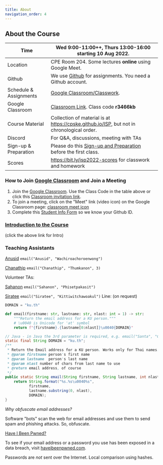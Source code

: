 ```yaml
---
title: About
navigation_order: 4
---
```


## About the Course


| **Time**     | Wed 9:00-11:00++, Thurs 13:00-16:00 starting 10 Aug 2022. 
| -------------|--------------------------------------------------------
| Location     | CPE Room 204.  Some lectures **online** using Google Meet.
| Github       | We use [Github](https://github.com) for assignments. You need a Github account. 
| Schedule & Assignments | [Google Classroom/Classwork][classroom-classwork].
| Google Classroom       | [Classroom Link][google-classroom]. Class code **r3466kb** 
| Course Material        | Collection of material is at <https://cpske.github.io/ISP>, but not in chronological order.
| Discord                | For Q&A, discussions, meeting with TAs 
| Sign-up & Preparation  | Please do this [Sign-up and Preparation](assignment/week1/signup-and-software) before the first class.
| Scores       | <https://bit.ly/isp2022-scores> for classwork and homework 


[google-classroom]: https://classroom.google.com/c/NDk2ODk1MDE0NTgy
[google-classroom-invite]: https://classroom.google.com/c/NDk2ODk1MDE0NTgy?cjc=r3466kb
[classroom-classwork]: https://classroom.google.com/c/NDk2ODk1MDE0NTgy/t/all
[google-meet-link]: https://meet.google.com/ung-krcz-ojs


### How to Join [Google Classroom][google-classroom] and Join a Meeting

1. Join the [Google Classroom](https://classroom.google.com).  Use the Class Code in the table above or click this [Classroom invitation link][google-classroom-invite].
2. To join a meeting, click on the "Meet" link (video icon) on the Google Classroom page: [classroom meet icon](images/google-meet-icon.png)
3. Complete this [Student Info Form](https://forms.gle/WE3jN4miDKabFBje8) so we know your Github ID.


### [Introduction to the Course](introduction/index)

(click the above link for Intro)

### Teaching Assistants

[Anusid](https://github.com/ttxking)  `email("Anusid", "Wachiroachoroenwong")`

[Chanathip](https://github.com/kaesrel) `email("Chanathip", "Thumkanon", 3)` 

Volunteer TAs:

[Sahanon](https://github.com/Sahanon-P) `email("Sahanon", "Phisetpakasit")`

[Siratee](https://github.com/sirateek) `email("Siratee", "Kittiwitchawoakul")` Line: (on request)


```python
DOMAIN = "ku.th"

def email(firstname: str, lastname: str, nlast: int = 1) -> str:
    """Return the email address for a KU person."""
    # \u0040 is Unicode for 'at' symbol
    return f"{firstname}.{lastname[0:nlast]}\u0040{DOMAIN}"
```

```java
// Java - in Java the 3rd parameter is required, e.g. email("Santa", "Claus", 1)
static final String DOMAIN = "ku.th";
/**
 * Return the Email address for a KU person. Works only for Thai names.
 * @param firstname person's first name
 * @param lastname  person's last name
 * @param nlast number of chars from last name to use
 * @return email address, of course
 */
public static String email(String firstname, String lastname, int nlast) {
    return String.format("%s.%s\u0040%s",
           firstname,
           lastname.substring(0, nlast),
           DOMAIN);
}
```
*Why obfuscate email addresses?*    

Software "bots" scan the web for email addresses 
and use them to send spam and phishing attacks. So, obfuscate.

[Have I Been Pwned?](https://haveibeenpwned.com)

To see if your email address or a password you use has been exposed 
in a data breach, visit [haveibeenpwned.com](https://haveibeenpwned.com).

Passwords are *not* sent over the Internet. Local comparison using hashes.
